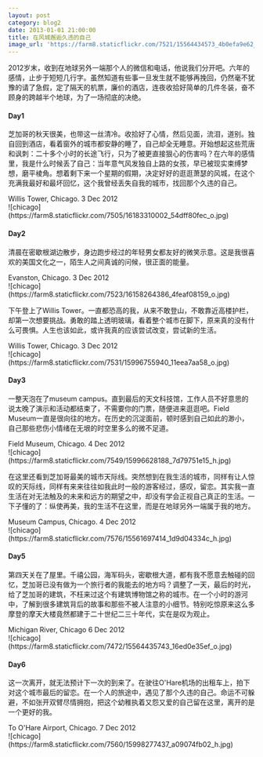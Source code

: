 ```yaml
---
layout: post
category: blog2
date: 2013-01-01 21:00:00
title: 在风城邂逅久违的自己
image_url: 'https://farm8.staticflickr.com/7521/15564434573_4b0efa9e62_o.jpg'
---
```


2012岁末，收到在地球另外一端那个人的微信和电话，他说我们分开吧。六年的感情，止步于短短几行字。虽然知道有些事一旦发生就不能够再挽回，仍然毫不犹豫的请了急假，定了隔天的机票，廉价的酒店，连夜收拾好简单的几件冬装，奋不顾身的跨越半个地球，为了一场彻底的决绝。

#### Day1

芝加哥的秋天很美，也带这一丝清冷。收拾好了心情，然后见面，流泪，道别。独自回到酒店，看着窗外的城市都安静的睡了，自己却全无睡意。开始想起这些荒唐和讽刺：二十多个小时的长途飞行，只为了被更直接狠心的伤害吗？在六年的感情里，我是什么时候丢了自己：当年意气风发独自上路的女孩，早已被现实束缚梦想，磨平棱角。想着剩下来一个星期的假期，决定好好的逛逛萧瑟的风城，在这个充满我最好和最坏回忆，这个我曾经丢失自我的城市，找回那个久违的自己。
<figcaption>
Willis Tower, Chicago. 3 Dec 2012
</figcaption>
![chicago](https://farm8.staticflickr.com/7505/16183310002_54dff80fec_o.jpg)

#### Day2

清晨在密歇根湖边散步，身边跑步经过的年轻男女都友好的微笑示意。这是我很喜欢的美国文化之一，陌生人之间真诚的问候，很正面的能量。
<figcaption>
Evanston, Chicago. 3 Dec 2012
</figcaption>
![chicago](https://farm8.staticflickr.com/7523/16158264386_4feaf08159_o.jpg)

下午登上了Willis Tower。一直都恐高的我，从来不敢登山，不敢靠近高楼护栏，却第一次想要挑战。勇敢的踏上透明玻璃，看着整个城市在脚下，原来真的没有什么可畏惧。人生也该如此，或许我真的应该尝试改变，尝试新的生活。
<figcaption>
Willis Tower, Chicago. 3 Dec 2012
</figcaption>
![chicago](https://farm8.staticflickr.com/7531/15996755940_11eea7aa58_o.jpg)

#### Day3

一整天泡在了museum campus。直到最后的天文科技馆，工作人员不好意思的说太晚了演示和活动都结束了，不需要你的门票，随便进来逛逛吧。Field Museum一直是很向往的地方。在历史的沉淀面前，顿时感到自己如此的渺小，自己那些悲伤小情绪在无垠的时空里多么的微不足道。
<figcaption>
Field Museum, Chicago. 4 Dec 2012
</figcaption>
![chicago](https://farm8.staticflickr.com/7549/15996628188_7d79751e15_h.jpg)

在这里还看到芝加哥最美的城市天际线。突然想到在我生活的城市，同样有让人惊叹的天际线，同样有来来往往如我此时一般的游客经过，感叹，留恋。其实我一直生活在对无法触及的未来和远方的期望之中，却没有学会正视自己真正的生活。一下子懂的了：纵使再美，我的生活不在这里，而是在地球另外一端属于我的地方。
<figcaption>
Museum Campus, Chicago. 4 Dec 2012
</figcaption>
![chicago](https://farm8.staticflickr.com/7576/15561697414_1d9d04334c_h.jpg)

#### Day5

第四天关在了屋里。千禧公园，海军码头，密歇根大道，都有我不愿意去触碰的回忆，芝加哥已没有做为一个旅行者的我能去的地方吗？调整了一天，最后的时光，给了芝加哥的建筑，不枉来过这个有建筑博物馆之称的城市。在一个小时的游河中，了解到很多建筑背后的故事和那些不被人注意的小细节。特别吃惊原来这么多摩登的摩天大楼竟然都建于二十世纪二三十年代，实在是叹为观止。
<figcaption>
Michigan River, Chicago 6 Dec 2012 
</figcaption>
![chicago](https://farm8.staticflickr.com/7472/15564435743_16ed0e35ef_o.jpg)

#### Day6

这一次离开，就无法预计下一次的到来了。在驶往O'Hare机场的出租车上，拍下对这个城市最后的留恋。在一个人的旅途中，遇见了那个久违的自己。命运不可躲避，不如张开双臂尽情拥抱，把这个幼稚执着又怨又爱的自己留在这里，离开的是一个更好的我。
<figcaption>
To O'Hare Airport, Chicago. 7 Dec 2012
</figcaption>
![chicago](https://farm8.staticflickr.com/7560/15998277437_a09074fb02_h.jpg)
 